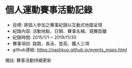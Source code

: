 # 個人運動賽事活動記錄
- 目標:         將個人參加之賽事紀錄以互動式地圖呈現
- 紀錄內容:     活動地點、日期、賽事名稱、競賽距離
- 紀錄時間:     2015/1/1 ~ 2019/11/30
- 賽事項目:     路跑、長泳、登高、鐵人三項
- github連結:   https://nashkuo.github.io/events_maps.html

備註: 賽事活動持續更新

